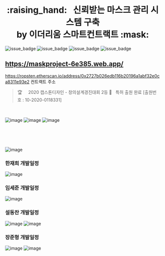 
<h1 align="center">:raising_hand:&nbsp;&nbsp; 신뢰받는 마스크 관리 시스템 구축 <br> by 이더리움 스마트컨트랙트 :mask:</h1>

![issue_badge](https://img.shields.io/badge/ethereum-ropsten-blue?logo=ethereum)
![issue_badge](https://img.shields.io/badge/server-firebase-orange)
![issue_badge](https://img.shields.io/badge/web-js-yellowgreen)
![issue_badge](https://img.shields.io/badge/contract-solidity-blue)

https://maskproject-6e385.web.app/
----------------------------------

https://ropsten.etherscan.io/address/0x2727b026edb116b20196a1abf32e0ca8311e93e2
컨트랙트 주소
<br>
> :trophy:&nbsp;&nbsp;&nbsp;&nbsp; 2020 캡스톤디자인 - 창의설계경진대회 2등 :raising_hand:&nbsp;&nbsp; 특허 출원 완료 [출원번호 : 10-2020-0118331]

<br><br>
![image](https://user-images.githubusercontent.com/42461455/84719167-94496200-afb5-11ea-88e7-1e4541c40317.png)
![image](https://user-images.githubusercontent.com/42461455/84719316-028e2480-afb6-11ea-93a1-321e033d6264.png)
![image](https://user-images.githubusercontent.com/42461455/84719424-539e1880-afb6-11ea-9e70-a8a15659d120.png)

<br><br><br>

![image](https://user-images.githubusercontent.com/42461455/78424581-96d03700-76a9-11ea-9445-64885f93d197.png)

### 한재희 개발일정

![image](https://user-images.githubusercontent.com/42461455/78424602-b36c6f00-76a9-11ea-93a1-6b67703a5b2b.png)

### 임세준 개발일정

![image](https://user-images.githubusercontent.com/42461455/78424618-c5e6a880-76a9-11ea-8d30-b708d02bc80c.png)

### 설동찬 개발일정

![image](https://user-images.githubusercontent.com/42461455/78424638-dd259600-76a9-11ea-9a81-e1a45e3d2cd4.png)
![image](https://user-images.githubusercontent.com/42461455/78424694-38f01f00-76aa-11ea-83cf-9f81f31be043.png)

### 장준형 개발일정

![image](https://user-images.githubusercontent.com/42461455/78424703-473e3b00-76aa-11ea-8e4d-bffd7e5b200f.png)
![image](https://user-images.githubusercontent.com/42461455/78424713-56bd8400-76aa-11ea-9805-d7ded886ad99.png)
